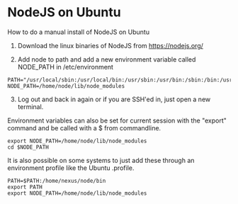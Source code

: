 # NodeJS on Ubuntu
How to do a manual install of NodeJS on Ubuntu

1. Download the linux binaries of NodeJS from https://nodejs.org/

2. Add node to path and add a new environment variable called NODE_PATH in /etc/environment
```
PATH="/usr/local/sbin:/usr/local/bin:/usr/sbin:/usr/bin:/sbin:/bin:/usr/games:/usr/local/games:/home/node/bin"
NODE_PATH=/home/node/lib/node_modules
```

3. Log out and back in again or if you are SSH'ed in, just open a new terminal.

Environment variables can also be set for current session with the "export" command and be called with a $ from commandline.
```
export NODE_PATH=/home/node/lib/node_modules
cd $NODE_PATH
```

It is also possible on some systems to just add these through an environment profile like the Ubuntu .profile.
```
PATH=$PATH:/home/nexus/node/bin
export PATH
export NODE_PATH=/home/node/lib/node_modules
```
